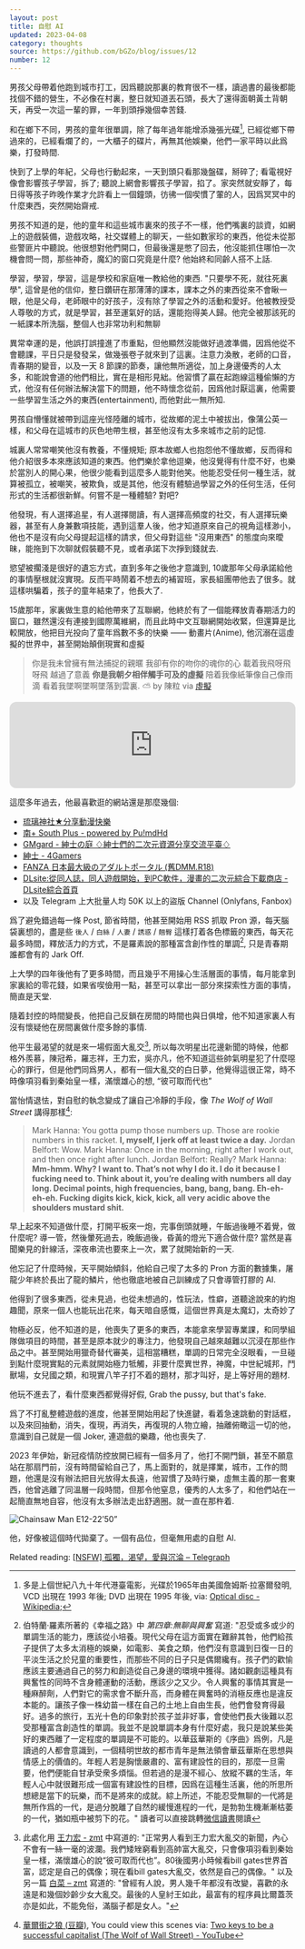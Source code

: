 ```yaml
---
layout: post
title: 自慰 AI
updated: 2023-04-08
category: thoughts
source: https://github.com/bGZo/blog/issues/12
number: 12
---
```




男孩父母帶着他跑到城市打工，因爲聽說那裏的教育很不一樣，讀過書的最後都能找個不錯的營生，不必像在村裏，整日就知道丟石頭，長大了還得面朝黃土背朝天，再受一次這一輩的罪，一年到頭掙幾個幸苦錢.

和在鄉下不同，男孩的童年很單調，除了每年過年能增添幾張光碟[^4], 已經從鄉下帶過來的，已經看爛了的，一大櫃子的碟片，再無其他娛樂，他們一家平時以此爲樂，打發時間.

快到了上學的年紀，父母也行動起來，一天到頭只看那幾盤碟，掰碎了; 看電視好像會影響孩子學習，拆了; 聽說上網會影響孩子學習，掐了。家突然就安靜了，每日得等孩子昨晚作業才允許看上一個鐘頭，彷彿一個喫慣了葷的人，因爲冥冥中的什麼東西，突然開始齋戒.

男孩不知道的是，他的童年和這些城市裏來的孩子不一樣，他們嘴裏的談資，如網上的遊戲裝備，遊戲攻略，社交媒體上的聊天，一些如數家珍的東西，他從未從那些警匪片中聽說。他很想對他們開口，但最後還是憋了回去，他沒能抓住哪怕一次機會問一問，那些神奇，魔幻的窗口究竟是什麼? 他始終和同齡人搭不上話.

學習，學習，學習，這是學校和家庭唯一教給他的東西. "只要學不死，就往死裏學", 這曾是他的信仰，整日鑽研在那薄薄的課本，課本之外的東西從來不會瞅一眼，他是父母，老師眼中的好孩子，沒有除了學習之外的活動和愛好。他被教授受人尊敬的方式，就是學習，甚至運氣好的話，還能抱得美人歸。他完全被那該死的一紙課本所洗腦，整個人也非常功利和無聊

異常幸運的是，他誤打誤撞進了市重點，但他顯然沒能做好過渡準備，因爲他從不會聽課，平日只是發發呆，做幾張卷子就來到了這裏。注意力渙散，老師的口音，青春期的變音，以及一天 8 節課的節奏，讓他無所適從，加上身邊優秀的人太多，和能說會道的他們相比，實在是相形見絀。他習慣了贏在起跑線這種偷懶的方式，他沒有任何辦法解決當下的問題，他不時懷念從前，因爲他討厭這裏，他需要一些學習生活之外的東西(entertainment), 而他對此一無所知.

男孩自懵懂就被帶到這座光怪陸離的城市，從故鄉的泥土中被拔出，像蒲公英一樣，和父母在這城市的灰色地帶生根，甚至他沒有太多來城市之前的記憶.

城裏人常常嘲笑他沒有教養，不懂規矩; 原本故鄉人也抱怨他不懂故鄉，反而得和他介紹很多本來應該知道的東西。他們樂於拿他逗樂，他沒覺得有什麼不好，也樂於當別人的開心果，他很少能看到這麼多人能對他笑。他能忍受任何一種生活，就算被孤立，被嘲笑，被欺負，或是其他，他沒有體驗過學習之外的任何生活，任何形式的生活都很新鮮。何嘗不是一種體驗? 對吧?

他發現，有人選擇追星，有人選擇閱讀，有人選擇高頻度的社交，有人選擇玩樂器，甚至有人身兼數項技能，遇到這羣人後，他才知道原來自己的視角這樣渺小，他也不是沒有向父母提起這樣的請求，但父母對這些 "沒用東西" 的態度向來曖昧，能拖到下次聊就假裝聽不見，或者承諾下次掙到錢就去.

慾望被擱淺是很好的遺忘方式，直到多年之後他才意識到, 10歲那年父母承諾給他的事情壓根就沒實現。反而平時鬧着不想去的補習班，家長組團帶他去了很多。就這樣哄騙着，孩子的童年結束了，他長大了.

15歲那年，家裏做生意的給他帶來了互聯網，他終於有了一個能釋放青春期活力的窗口，雖然還沒有連接到國際萬維網，而且此時中文互聯網開始收緊，但還算是比較開放，他把目光投向了童年爲數不多的快樂 —— 動畫片(Anime), 他沉溺在這虛擬的世界中，甚至開始顛倒現實和虛擬

> 你是我未曾擁有無法捕捉的親暱
我卻有你的吻你的魂你的心
載着我飛呀飛呀飛 越過了意義
**你是我朝夕相伴觸手可及的虛擬**
陪着我像紙筆像自己像雨滴
看着我墜啊墜啊墜落到雲裏. ⛅
by 陳粒 via [虛擬](https://music.163.com/outchain/player?type=2&id=421423808&auto=1&height=66)

<iframe style="border-radius:12px" src="https://open.spotify.com/embed/track/5l9sg05BhpfsdLfRvjGsAf?utm_source=generator" width="100%" height="152" frameBorder="0" allowfullscreen="" allow="autoplay; clipboard-write; encrypted-media; fullscreen; picture-in-picture" loading="lazy"></iframe>

這麼多年過去，他最喜歡逛的網站還是那麼幾個:

- [琉璃神社★分享動漫快樂](https://www.hacg.mom/ )
- [南+ South Plus - powered by Pu!mdHd](https://www.east-plus.net/ )
- [GMgard - 紳士の庭 ♢紳士們的二次元資源分享交流平臺♢](https://gmgard.com/ )
- [紳士 - 4Gamers](https://www.4gamers.com.tw/gentlemen )
- [FANZA 日本最大級のアダルトポータル (舊DMM.R18)](https://www.dmm.co.jp/top/ )
- [DLsite:從同人誌，同人遊戲開始，到PC軟件，漫畫的二次元綜合下載商店 - DLsite綜合首頁](https://www.dlsite.com/index.html )
- 以及 Telegram 上大批量人均 50K 以上的盜版 Channel (Onlyfans, Fanbox)

爲了避免錯過每一條 Post, 節省時間，他甚至開始用 RSS 抓取 Pron 源，每天腦袋裏想的，盡是些 `後人` / `白絲` / `人妻` / `誘惑` / `翹臀` 這樣打着各色標籤的東西，每天花最多時間，釋放活力的方式，不是羅素說的那種富含創作性的單調[^1], 只是青春期誰都會有的 Jark Off.

上大學的四年後他有了更多時間，而且幾乎不用操心生活層面的事情，每月能拿到家裏給的零花錢，如果省喫儉用一點，甚至可以拿出一部分來探索性方面的事情，簡直是天堂.

隨着封控的時間變長，他把自己反鎖在房間的時間也與日俱增，他不知道家裏人有沒有懷疑他在房間裏做什麼多餘的事情.

他平生最渴望的就是來一場假面大亂交[^2], 所以每次明星出花邊新聞的時候，他都格外羨慕，陳冠希，羅志祥，王力宏，吳亦凡，他不知道這些帥氣明星犯了什麼噁心的罪行，但是他們同爲男人，都有一個大亂交的白日夢，他覺得這很正常，時不時像項羽看到秦始皇一樣，滿懷雄心的想, “彼可取而代也”

當怡情退怯，對自慰的執念變成了讓自己冷靜的手段，像 _The Wolf of Wall Street_ 講得那樣[^3]:

> Mark Hanna: You gotta pump those numbers up. Those are rookie numbers in this racket. **I, myself, I jerk off at least twice a day.**
Jordan Belfort: Wow.
Mark Hanna: Once in the morning, right after I work out, and then once right after lunch.
Jordan Belfort: Really?
Mark Hanna: **Mm-hmm. Why? I want to. That’s not why I do it. I do it because I fucking need to. Think about it, you’re dealing with numbers all day long. Decimal points, high frequencies, bang, bang, bang. Eh-eh-eh-eh. Fucking digits kick, kick, kick, all very acidic above the shoulders mustard shit.**

早上起來不知道做什麼，打開平板來一炮，完事倒頭就睡，午飯過後睡不着覺，做什麼呢? 導一管，然後暈死過去，晚飯過後，昏黃的燈光下適合做什麼? 當然是喜聞樂見的針線活，深夜串流也要來上一次，累了就開始新的一天.

他忘記了什麼時候，天平開始傾斜，他給自己喫了太多的 Pron 方面的數據集，屠龍少年終於長出了龍的鱗片，他也徹底地被自己訓練成了只會導管打膠的 AI.

他得到了很多東西，從未見過，也從未想過的，性玩法，性癖，道聽途說來的約炮趣聞，原來一個人也能玩出花來，每天暗自感慨，這個世界真是太魔幻，太奇妙了

物極必反，他不知道的是，他喪失了更多的東西，本能拿來學習專業課，和同學組隊做項目的時間，甚至是原本就少的專注力，他發現自己越來越難以沉浸在那些作品之中。甚至開始用獵奇替代審美，這相當糟糕，單調的日常完全沒眼看，一旦碰到點什麼現實點的元素就開始極力牴觸，非要什麼異世界，神魔，中世紀城邦，鬥獸場，女兒國之類，和現實八竿子打不着的題材，那才叫好，是上等好用的題材.

他玩不進去了，看什麼東西都覺得好假, Grab the pussy, but that's fake.

爲了不打亂整體遊戲的進度，他甚至開始用起了快進鍵，看着急速跳動的對話框，以及來回抽動，消失，復現，再消失，再復現的人物立繪，抽離俯瞰這一切的他，意識到自己就是一個 Joker, 連遊戲的樂趣，他也喪失了.

2023 年伊始，新冠疫情防控放開已經有一個多月了，他打不開門鎖，甚至不願意站在那扇門前，沒有時間留給自己了，馬上面對的，就是擇業，城市，工作的問題，他還是沒有辦法把目光放得太長遠，他習慣了及時行樂，虛無主義的那一套東西，他曾逃離了同溫層一段時間，但那令他窒息，優秀的人太多了，和他們站在一起簡直無地自容，他沒有太多辦法走出舒適圈。就一直在那杵着.

![Chainsaw Man E12-22’50”](https://user-images.githubusercontent.com/57313137/210503676-aebb79bc-7c65-42b4-bf97-f5c3a15bbaed.jpg)

他，好像被這個時代拋棄了。一個有品位，但毫無用處的自慰 AI.

Related reading: [[NSFW] 孤獨，渴望，愛與沉淪 – Telegraph](https://telegra.ph/%E5%86%99%E4%BA%8E%E7%96%AB%E6%83%85%E5%B1%85%E5%AE%B6%E9%9A%94%E7%A6%BB%E8%B4%A4%E8%80%85%E6%A8%A1%E5%BC%8F%E5%90%8E-11-09 )


[^1]: 伯特蘭·羅素所著的《幸福之路》中 *第四章:無聊與興奮* 寫道: "忍受或多或少的單調生活的能力，應該從小培養。現代父母在這方面實在難辭其咎，他們給孩子提供了太多太消極的娛樂，如電影、美食之類，他們沒有意識到日復一日的平淡生活之於兒童的重要性，而那些不同的日子只是偶爾纔有。孩子們的歡愉應該主要通過自己的努力和創造從自己身邊的環境中獲得。諸如觀劇這種具有興奮性的同時不含身體運動的活動，應該少之又少。令人興奮的事情其實是一種麻醉劑，人們對它的需求會不斷升高，而身體在興奮時的消極反應也是違反本能的。讓孩子像一株幼苗一樣在自己的土地上自由生長，他們會發育得最好。過多的旅行，五光十色的印象對於孩子並非好事，會使他們長大後難以忍受那種富含創造性的單調。我並不是說單調本身有什麼好處，我只是說某些美好的東西離了一定程度的單調是不可能的。以華茲華斯的《序曲》爲例，凡是讀過的人都會意識到，一個精明世故的都市青年是無法領會華茲華斯在思想與情感上的價值的。年輕人若是胸懷嚴肅的、富有建設性的目的，那麼一旦需要，他們便能自甘承受衆多煩惱。但若過的是漫不經心、放縱不羈的生活，年輕人心中就很難形成一個富有建設性的目標，因爲在這種生活裏，他的所思所想總是當下的玩樂，而不是將來的成就。綜上所述，不能忍受無聊的一代將是無所作爲的一代，是過分脫離了自然的緩慢進程的一代，是勃勃生機漸漸枯萎的一代，猶如瓶中被剪下的花。" 讀者可以直接跳轉[微信讀書](https://weread.qq.com/web/bookDetail/11e3277072206ec011ec1fa )閱讀
[^2]: 此處化用 [王力宏 - zmt](https://zmt.pub/2021/12/18/%e7%8e%8b%e5%8a%9b%e5%ae%8f/ ) 中寫道的: "正常男人看到王力宏大亂交的新聞，內心不會有一絲一毫的波瀾。我們矮矬窮看到高帥富大亂交，只會像項羽看到秦始皇一樣，滿懷雄心的說“彼可取而代也”。80後國男小時候看bill gates世界首富，認定是自己的偶像；現在看bill gates大亂交，依然是自己的偶像。" 以及另一篇 [白菜 – zmt](https://zmt.pub/2021/06/05/%e7%99%bd%e8%8f%9c/ ) 寫道的: "曾經有人說，男人幾千年都沒有改變，喜歡的永遠是和幾個妙齡少女大亂交。最後的人皇紂王如此，最富有的程序員比爾蓋茨亦是如此，不能免俗，滿腦子都是女人。"
[^3]: [華爾街之狼 (豆瓣)](https://movie.douban.com/subject/2997076/ ), You could view this scenes via: [Two keys to be a successful capitalist (The Wolf of Wall Street) - YouTube](https://www.youtube.com/watch?v=h58jNkbQsMU)
[^4]: 多是上個世紀八九十年代港臺電影，光碟於1965年由美國詹姆斯·拉塞爾發明, VCD 出現在 1993 年後; DVD 出現在 1995 年後, via: [Optical disc - Wikipedia](https://en.wikipedia.org/wiki/Optical_disc);